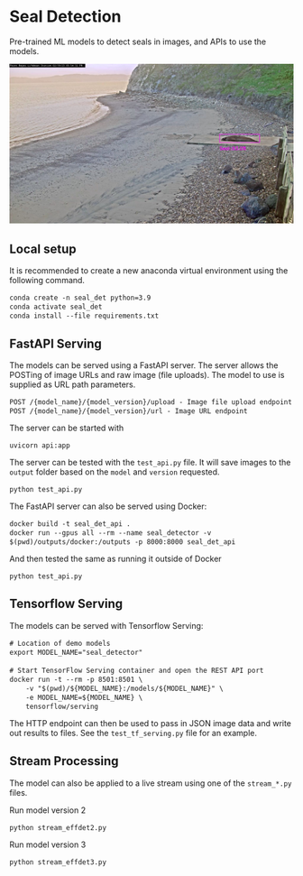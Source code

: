 # Seal Detection

Pre-trained ML models to detect seals in images, and APIs to use the models.

![Seal](example.jpg "Seal")

## Local setup

It is recommended to create a new anaconda virtual environment using the following command.

```shell
conda create -n seal_det python=3.9
conda activate seal_det
conda install --file requirements.txt
```

## FastAPI Serving

The models can be served using a FastAPI server. The server allows the POSTing of image URLs and raw image (file uploads). The model to use is supplied as URL path parameters.

```shell
POST /{model_name}/{model_version}/upload - Image file upload endpoint
POST /{model_name}/{model_version}/url - Image URL endpoint
```

The server can be started with

```shell
uvicorn api:app
```

The server can be tested with the `test_api.py` file. It will save images to the `output` folder based on the `model` and `version` requested.

```shell
python test_api.py
```

The FastAPI server can also be served using Docker:

```shell
docker build -t seal_det_api .
docker run --gpus all --rm --name seal_detector -v $(pwd)/outputs/docker:/outputs -p 8000:8000 seal_det_api
```

And then tested the same as running it outside of Docker

```shell
python test_api.py
```

## Tensorflow Serving

The models can be served with Tensorflow Serving:

```shell
# Location of demo models
export MODEL_NAME="seal_detector"

# Start TensorFlow Serving container and open the REST API port
docker run -t --rm -p 8501:8501 \
    -v "$(pwd)/${MODEL_NAME}:/models/${MODEL_NAME}" \
    -e MODEL_NAME=${MODEL_NAME} \
    tensorflow/serving
```

The HTTP endpoint can then be used to pass in JSON image data and write out results to files. See the `test_tf_serving.py` file for an example.

## Stream Processing

The model can also be applied to a live stream using one of the `stream_*.py` files.

Run model version 2

```shell
python stream_effdet2.py
```

Run model version 3

```shell
python stream_effdet3.py
```
